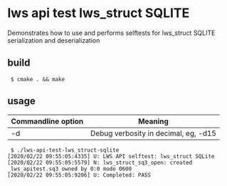 # lws api test lws_struct SQLITE

Demonstrates how to use and performs selftests for lws_struct
SQLITE serialization and deserialization

## build

```
 $ cmake . && make
```

## usage

Commandline option|Meaning
---|---
-d <loglevel>|Debug verbosity in decimal, eg, -d15

```
 $ ./lws-api-test-lws_struct-sqlite
[2020/02/22 09:55:05:4335] U: LWS API selftest: lws_struct SQLite
[2020/02/22 09:55:05:5579] N: lws_struct_sq3_open: created _lws_apitest.sq3 owned by 0:0 mode 0600
[2020/02/22 09:55:05:9206] U: Completed: PASS

```

